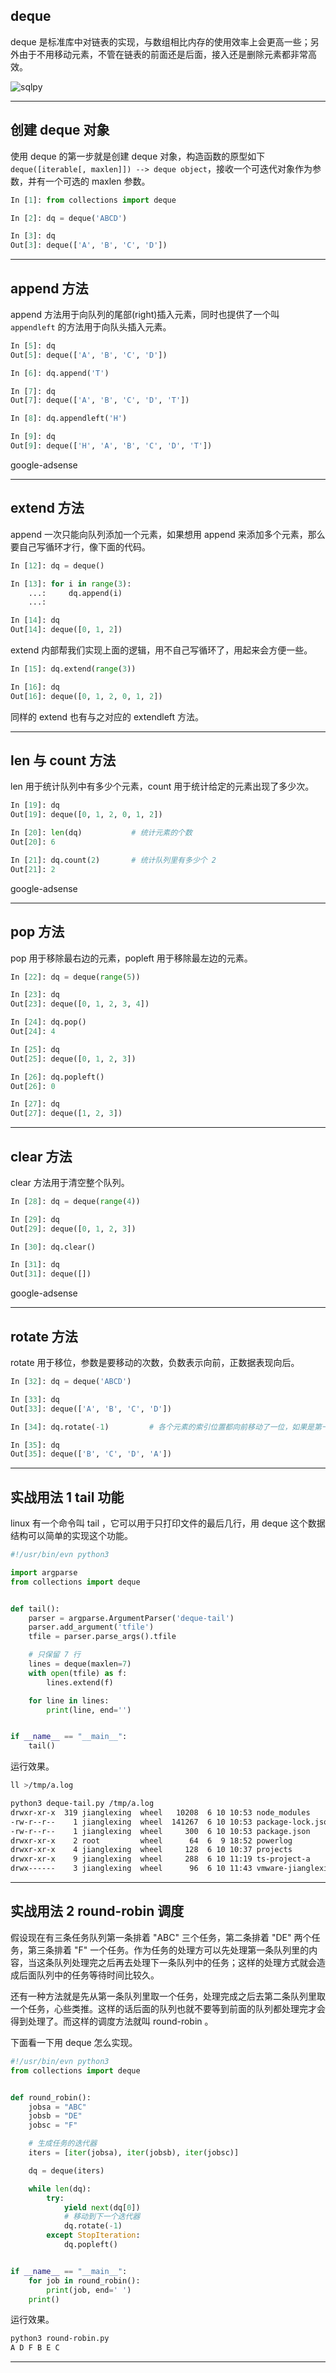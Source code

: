## deque
deque 是标准库中对链表的实现，与数组相比内存的使用效率上会更高一些；另外由于不用移动元素，不管在链表的前面还是后面，接入还是删除元素都非常高效。

![sqlpy](static/2020-24/sqlpy-deque.jpg)

---

## 创建 deque 对象
使用 deque 的第一步就是创建 deque 对象，构造函数的原型如下`deque([iterable[, maxlen]]) --> deque object`，接收一个可迭代对象作为参数，并有一个可选的 maxlen 参数。
```python
In [1]: from collections import deque                                                                                          

In [2]: dq = deque('ABCD')                                                                                                     

In [3]: dq                                                                                                                     
Out[3]: deque(['A', 'B', 'C', 'D'])
```

---

## append 方法
append 方法用于向队列的尾部(right)插入元素，同时也提供了一个叫 `appendleft` 的方法用于向队头插入元素。
```python
In [5]: dq                                                                                                                     
Out[5]: deque(['A', 'B', 'C', 'D'])

In [6]: dq.append('T')                                                                                                         

In [7]: dq                                                                                                                     
Out[7]: deque(['A', 'B', 'C', 'D', 'T'])

In [8]: dq.appendleft('H')                                                                                                    

In [9]: dq                                                                                                                    
Out[9]: deque(['H', 'A', 'B', 'C', 'D', 'T'])
```
google-adsense

---

## extend 方法
append 一次只能向队列添加一个元素，如果想用 append 来添加多个元素，那么要自己写循环才行，像下面的代码。
```python
In [12]: dq = deque()                                                                                                          

In [13]: for i in range(3): 
    ...:     dq.append(i) 
    ...:                                                                                                                       

In [14]: dq                                                                                                                    
Out[14]: deque([0, 1, 2])
```
extend 内部帮我们实现上面的逻辑，用不自己写循环了，用起来会方便一些。
```python
In [15]: dq.extend(range(3))                                                                                                   

In [16]: dq                                                                                                                    
Out[16]: deque([0, 1, 2, 0, 1, 2])
```
同样的 extend 也有与之对应的 extendleft 方法。

---

## len 与 count 方法
len 用于统计队列中有多少个元素，count 用于统计给定的元素出现了多少次。
```python
In [19]: dq                                                                                                                    
Out[19]: deque([0, 1, 2, 0, 1, 2])

In [20]: len(dq)           # 统计元素的个数                                                                                                    
Out[20]: 6

In [21]: dq.count(2)       # 统计队列里有多少个 2                                                                                               
Out[21]: 2
```

google-adsense

---

## pop 方法
pop 用于移除最右边的元素，popleft 用于移除最左边的元素。
```python
In [22]: dq = deque(range(5))                                                                                                  

In [23]: dq                                                                                                                    
Out[23]: deque([0, 1, 2, 3, 4])

In [24]: dq.pop()                                                                                                              
Out[24]: 4

In [25]: dq                                                                                                                    
Out[25]: deque([0, 1, 2, 3])

In [26]: dq.popleft()                                                                                                          
Out[26]: 0

In [27]: dq                                                                                                                    
Out[27]: deque([1, 2, 3])
```

---

## clear 方法
clear 方法用于清空整个队列。
```python
In [28]: dq = deque(range(4))                                                                                                  

In [29]: dq                                                                                                                    
Out[29]: deque([0, 1, 2, 3])

In [30]: dq.clear()                                                                                                            

In [31]: dq                                                                                                                    
Out[31]: deque([])
```

google-adsense

---

## rotate 方法
rotate 用于移位，参数是要移动的次数，负数表示向前，正数据表现向后。
```python
In [32]: dq = deque('ABCD')                                                                                                    

In [33]: dq                                                                                                                    
Out[33]: deque(['A', 'B', 'C', 'D'])

In [34]: dq.rotate(-1)         # 各个元素的索引位置都向前移动了一位，如果是第一个元素，它向前移就会被移动到最后                                               

In [35]: dq                                                                                                                    
Out[35]: deque(['B', 'C', 'D', 'A'])
```

---

## 实战用法 1 tail 功能
linux 有一个命令叫 tail ，它可以用于只打印文件的最后几行，用 deque 这个数据结构可以简单的实现这个功能。
```python
#!/usr/bin/evn python3

import argparse
from collections import deque


def tail():
    parser = argparse.ArgumentParser('deque-tail')
    parser.add_argument('tfile')
    tfile = parser.parse_args().tfile

    # 只保留 7 行
    lines = deque(maxlen=7)
    with open(tfile) as f:
        lines.extend(f)

    for line in lines:
        print(line, end='')


if __name__ == "__main__":
    tail()
```
运行效果。
```bash
ll >/tmp/a.log

python3 deque-tail.py /tmp/a.log 
drwxr-xr-x  319 jianglexing  wheel   10208  6 10 10:53 node_modules
-rw-r--r--    1 jianglexing  wheel  141267  6 10 10:53 package-lock.json
-rw-r--r--    1 jianglexing  wheel     300  6 10 10:53 package.json
drwxr-xr-x    2 root         wheel      64  6  9 18:52 powerlog
drwxr-xr-x    4 jianglexing  wheel     128  6 10 10:37 projects
drwxr-xr-x    9 jianglexing  wheel     288  6 10 11:19 ts-project-a
drwx------    3 jianglexing  wheel      96  6 10 11:43 vmware-jianglexing
```

---

## 实战用法 2 round-robin 调度
假设现在有三条任务队列第一条排着 "ABC" 三个任务，第二条排着 "DE" 两个任务，第三条排着 "F" 一个任务。作为任务的处理方可以先处理第一条队列里的内容，当这条队列处理完之后再去处理下一条队列中的任务；这样的处理方式就会造成后面队列中的任务等待时间比较久。

还有一种方法就是先从第一条队列里取一个任务，处理完成之后去第二条队列里取一个任务，心些类推。这样的话后面的队列也就不要等到前面的队列都处理完才会得到处理了。而这样的调度方法就叫 round-robin 。

下面看一下用 deque 怎么实现。

```python
#!/usr/bin/evn python3
from collections import deque


def round_robin():
    jobsa = "ABC"
    jobsb = "DE"
    jobsc = "F"

    # 生成任务的迭代器
    iters = [iter(jobsa), iter(jobsb), iter(jobsc)]

    dq = deque(iters)

    while len(dq):
        try:
            yield next(dq[0])
            # 移动到下一个迭代器
            dq.rotate(-1)
        except StopIteration:
            dq.popleft()


if __name__ == "__main__":
    for job in round_robin():
        print(job, end=' ')
    print()

```

运行效果。

```bash
python3 round-robin.py 
A D F B E C 
```


---
